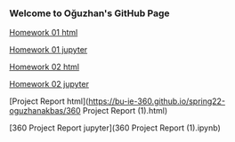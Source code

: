### Welcome to Oğuzhan's GitHub Page

[Homework 01 html](https://bu-ie-360.github.io/spring22-oguzhanakbas/homework_one.html)

[Homework 01 jupyter](homework_one.ipynb)


[Homework 02 html](https://bu-ie-360.github.io/spring22-oguzhanakbas/homwork02.html)

[Homework 02 jupyter](homwork02.ipynb)



[Project Report html](https://bu-ie-360.github.io/spring22-oguzhanakbas/360 Project Report (1).html)

[360 Project Report jupyter](360 Project Report (1).ipynb)
